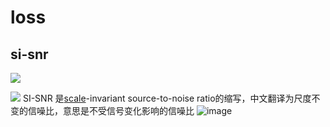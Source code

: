 # loss
## si-snr
![](https://pic2.zhimg.com/80/v2-55feed80e523185d25267fcfb4b21391_720w.jpg)

![](https://pic3.zhimg.com/80/v2-6aafcc5d9412520d02466ee4cbc48e0a_720w.jpg)
SI-SNR 是[scale](https://so.csdn.net/so/search?q=scale&spm=1001.2101.3001.7020)-invariant source-to-noise ratio的缩写，中文翻译为尺度不变的信噪比，意思是不受信号变化影响的信噪比
![image](https://cdn.staticaly.com/gh/andyye1999/image-hosting@master/20220920/image.19zvvnqhaiww.webp)